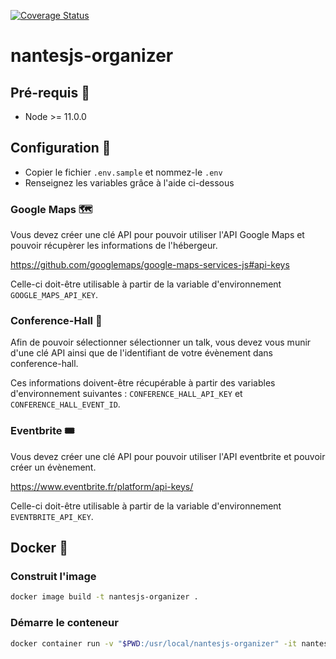 [![Coverage Status](https://coveralls.io/repos/github/NantesJS/nantesjs-organizer/badge.svg)](https://coveralls.io/github/NantesJS/nantesjs-organizer)

# nantesjs-organizer

## Pré-requis 🧰

* Node >= 11.0.0

## Configuration :wrench:

* Copier le fichier `.env.sample` et nommez-le `.env`
* Renseignez les variables grâce à l'aide ci-dessous

### Google Maps :world_map:

Vous devez créer une clé API pour pouvoir utiliser l'API Google Maps et pouvoir récupèrer les informations de l'hébergeur.

https://github.com/googlemaps/google-maps-services-js#api-keys

Celle-ci doit-être utilisable à partir de la variable d'environnement `GOOGLE_MAPS_API_KEY`.

### Conference-Hall :loudspeaker:

Afin de pouvoir sélectionner sélectionner un talk, vous devez vous munir d'une clé API ainsi que de l'identifiant de votre évènement dans conference-hall.

Ces informations doivent-être récupérable à partir des variables d'environnement suivantes : `CONFERENCE_HALL_API_KEY` et `CONFERENCE_HALL_EVENT_ID`.


### Eventbrite 🎟

Vous devez créer une clé API pour pouvoir utiliser l'API eventbrite et pouvoir créer un évènement.

https://www.eventbrite.fr/platform/api-keys/

Celle-ci doit-être utilisable à partir de la variable d'environnement `EVENTBRITE_API_KEY`.

## Docker :whale:

### Construit l'image

```sh
docker image build -t nantesjs-organizer .
```

### Démarre le conteneur

```sh
docker container run -v "$PWD:/usr/local/nantesjs-organizer" -it nantesjs-organizer
```
